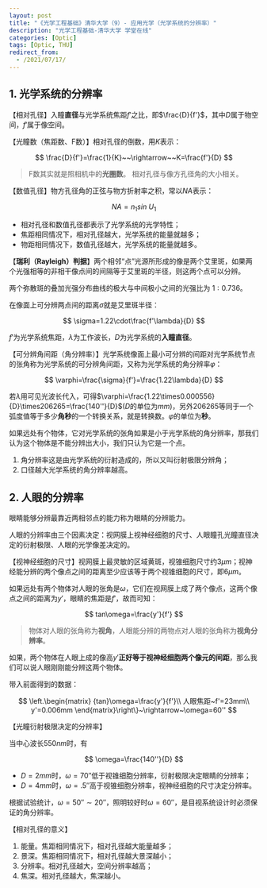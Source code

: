 ```yaml
---
layout: post
title: "《光学工程基础》清华大学（9）- 应用光学（光学系统的分辨率）"
description: "光学工程基础-清华大学 学堂在线"
categories: [Optic]
tags: [Optic, THU]
redirect_from:
  - /2021/07/17/
---
```


<head>
    <script src="https://cdn.mathjax.org/mathjax/latest/MathJax.js?config=TeX-AMS-MML_HTMLorMML" type="text/javascript"></script>
    <script type="text/x-mathjax-config">
        MathJax.Hub.Config({
            tex2jax: {
            skipTags: ['script', 'noscript', 'style', 'textarea', 'pre'],
            inlineMath: [['$','$']]
            }
        });
    </script>
</head>

## 1. 光学系统的分辨率

【相对孔径】入瞳**直径**与光学系统焦距$f'$之比，即$\frac{D}{f'}$，其中$D$属于物空间，$f'$属于像空间。

【光瞳数（焦距数、F数）】相对孔径的倒数，用$K$表示：

$$
\frac{D}{f'}=\frac{1}{K}~~\rightarrow~~K=\frac{f'}{D}
$$

> F数其实就是照相机中的**光圈数**。
> 相对孔径与像方孔径角的大小相关。

【数值孔径】物方孔径角的正弦与物方折射率之积，常以$NA$表示：

$$
NA=n_1sin~U_1
$$

- 相对孔径和数值孔径都表示了光学系统的光学特性；
- 焦距相同情况下，相对孔径越大，光学系统的能量就越多；
- 物距相同情况下，数值孔径越大，光学系统的能量就越多。

【**瑞利（Rayleigh）判据**】两个相邻“点”光源所形成的像是两个艾里斑，如果两个光强相等的非相干像点间的间隔等于艾里斑的半径，则这两个点可以分辨。

两个弥散斑的叠加光强分布曲线的极大与中间极小之间的光强比为 $1:0.736$。

在像面上可分辨两点间的距离$\sigma$就是艾里斑半径：

$$
\sigma=1.22\cdot\frac{f'\lambda}{D}
$$

$f'$为光学系统焦距，$\lambda$为工作波长，$D$为光学系统的**入瞳直径**。

【可分辨角间距（角分辨率）】光学系统像面上最小可分辨的间距对光学系统节点的张角称为光学系统的可分辨角间距，又称为光学系统的角分辨率$\varphi$：

$$
\varphi=\frac{\sigma}{f'}=\frac{1.22\lambda}{D}
$$

若$\lambda$用可见光波长代入，可得$\varphi=\frac{1.22\times0.000556}{D}\times206265=\frac{140''}{D}$($D$的单位为$mm$)，另外206265等同于一个弧度值等于多少**角秒**的一个转换关系，就是转换数。$\varphi$的单位为**秒**。

如果远处有个物体，它对光学系统的张角如果是小于光学系统的角分辨率，那我们认为这个物体是不能分辨出大小，我们只认为它是一个点。

1. 角分辨率这是由光学系统的衍射造成的，所以又叫衍射极限分辨角；
2. 口径越大光学系统的角分辨率越高。

## 2. 人眼的分辨率

眼睛能够分辨最靠近两相邻点的能力称为眼睛的分辨能力。

人眼的分辨率由三个因素决定：视网膜上视神经细胞的尺寸、人眼瞳孔光瞳直径决定的衍射极限、人眼的光学像差决定的。

【视神经细胞的尺寸】视网膜上最灵敏的区域黄斑，视锥细胞尺寸约$3\mu m$；视神经能分辨的两个像点之间的距离至少应该等于两个视锥细胞的尺寸，即$6\mu m$。

如果远处有两个物体对人眼的张角是$\omega$，它们在视网膜上成了两个像点，这两个像点之间的距离为$y'$，眼睛的焦距是$f'$，故而可知：

$$
tan\omega=\frac{y'}{f'}
$$

> 物体对人眼的张角称为**视角**，人眼能分辨的两物点对人眼的张角称为**视角分辨率**。

如果，两个物体在人眼上成的像高$y'$**正好等于视神经细胞两个像元的间距**，那么我们可以说人眼刚刚能分辨这两个物体。

带入前面得到的数据：

$$
\left.\begin{matrix}
    {tan}\omega=\frac{y'}{f'}\\
    人眼焦距~f'=23mm\\
    y'=0.006mm
\end{matrix}\right\}~\rightarrow~\omega=60''
$$

【光瞳衍射极限决定的分辨率】

当中心波长550$nm$时，有

$$
\omega=\frac{140''}{D}
$$

- $D=2mm$时，$\omega=70''$低于视锥细胞分辨率，衍射极限决定眼睛的分辨率；
- $D=4mm$时，$\omega=.5''$高于视锥细胞分辨率，视神经细胞的尺寸决定分辨率。

根据试验统计，$\omega=50''\sim20''$，照明较好时$\omega=60''$，是目视系统设计时必须保证的角分辨率。

【相对孔径的意义】

1. 能量。焦距相同情况下，相对孔径越大能量越多；
2. 景深。焦距相同情况下，相对孔径越大景深越小；
3. 分辨率。相对孔径越大，空间分辨率越高；
4. 焦深。相对孔径越大，焦深越小。

